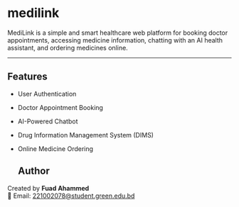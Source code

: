 # medilink

MediLink is a simple and smart healthcare web platform for booking doctor appointments, accessing medicine information, chatting with an AI health assistant, and ordering medicines online.

---

## Features

- User Authentication  
- Doctor Appointment Booking  
- AI-Powered Chatbot  
- Drug Information Management System (DIMS)  
- Online Medicine Ordering

  ## Author

Created by **Fuad Ahammed**  
📧 Email: 221002078@student.green.edu.bd
